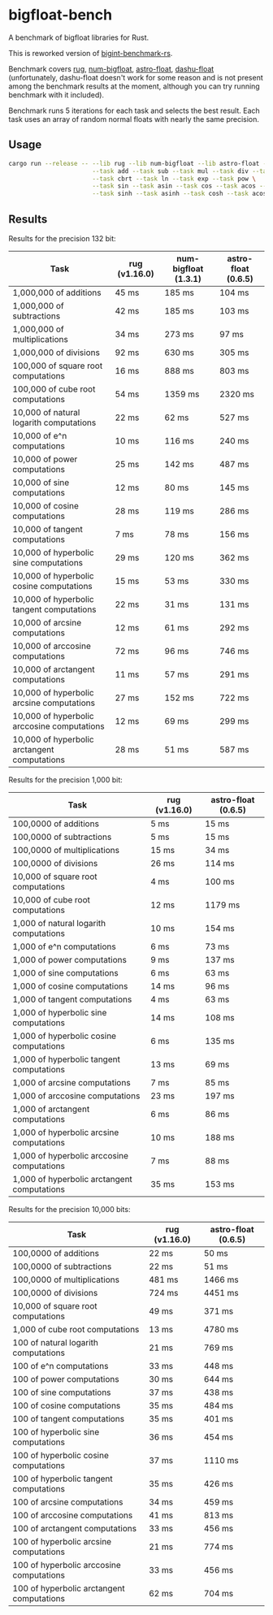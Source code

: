 # bigfloat-bench

A benchmark of bigfloat libraries for Rust. 

This is reworked version of [bigint-benchmark-rs](https://github.com/tczajka/bigint-benchmark-rs).

Benchmark covers [rug](https://crates.io/crates/rug), [num-bigfloat](https://crates.io/crates/num-bigfloat), [astro-float](https://crates.io/crates/astro-float), [dashu-float](https://github.com/cmpute/dashu) (unfortunately, dashu-float doesn't work for some reason and is not present among the benchmark results at the moment, although you can try running benchmark with it included). 

Benchmark runs 5 iterations for each task and selects the best result. Each task uses an array of random normal floats with nearly the same precision.

## Usage

``` sh
cargo run --release -- --lib rug --lib num-bigfloat --lib astro-float -n 5 \
                       --task add --task sub --task mul --task div --task sqrt \
                       --task cbrt --task ln --task exp --task pow \
                       --task sin --task asin --task cos --task acos --task tan --task atan \
                       --task sinh --task asinh --task cosh --task acosh --task tanh --task atanh
```

## Results

Results for the precision 132 bit:

| Task                                          | rug (v1.16.0) | num-bigfloat (1.3.1) | astro-float (0.6.5) |
| --------------                                | ------- | ------ | ------ |
| 1,000,000 of additions                        |  45 ms  |   185 ms  |    104 ms  |
| 1,000,000 of subtractions                     |  42 ms  |   185 ms  |    103 ms  |
| 1,000,000 of multiplications                  |  34 ms  |   273 ms  |     97 ms  |
| 1,000,000 of divisions                        |  92 ms  |   630 ms  |    305 ms  |
| 100,000 of square root computations           |  16 ms  |   888 ms  |    803 ms  |
| 100,000 of cube root computations             |  54 ms  |  1359 ms  |   2320 ms  |
| 10,000 of natural logarith computations       |  22 ms  |    62 ms  |    527 ms  |
| 10,000 of e^n computations                    |  10 ms  |   116 ms  |    240 ms  |
| 10,000 of power computations                  |  25 ms  |   142 ms  |    487 ms  |
| 10,000 of sine computations                   |  12 ms  |    80 ms  |    145 ms  |
| 10,000 of cosine computations                 |  28 ms  |   119 ms  |    286 ms  |
| 10,000 of tangent computations                |   7 ms  |    78 ms  |    156 ms  |
| 10,000 of hyperbolic sine computations        |  29 ms  |   120 ms  |    362 ms  |
| 10,000 of hyperbolic cosine computations      |  15 ms  |    53 ms  |    330 ms  |
| 10,000 of hyperbolic tangent computations     |  22 ms  |    31 ms  |    131 ms  |
| 10,000 of arcsine computations                |  12 ms  |    61 ms  |    292 ms  |
| 10,000 of arccosine computations              |  72 ms  |    96 ms  |    746 ms  |
| 10,000 of arctangent computations             |  11 ms  |    57 ms  |    291 ms  |
| 10,000 of hyperbolic arcsine computations     |  27 ms  |   152 ms  |    722 ms  |
| 10,000 of hyperbolic arccosine computations   |  12 ms  |    69 ms  |    299 ms  |
| 10,000 of hyperbolic arctangent computations  |  28 ms  |    51 ms  |    587 ms  |

Results for the precision 1,000 bit:

| Task                                          | rug (v1.16.0) | astro-float (0.6.5) |
| --------------                                | ------- | ------ |
| 100,0000 of additions                         |   5 ms  |    15 ms  |
| 100,0000 of subtractions                      |   5 ms  |    15 ms  |
| 100,0000 of multiplications                   |  15 ms  |    34 ms  |
| 100,0000 of divisions                         |  26 ms  |   114 ms  |
| 10,000 of square root computations            |   4 ms  |   100 ms  |
| 10,000 of cube root computations              |  12 ms  |  1179 ms  |
| 1,000 of natural logarith computations        |  10 ms  |   154 ms  |
| 1,000 of e^n computations                     |   6 ms  |    73 ms  |
| 1,000 of power computations                   |   9 ms  |   137 ms  |
| 1,000 of sine computations                    |   6 ms  |    63 ms  |
| 1,000 of cosine computations                  |  14 ms  |    96 ms  |
| 1,000 of tangent computations                 |   4 ms  |    63 ms  |
| 1,000 of hyperbolic sine computations         |  14 ms  |   108 ms  |
| 1,000 of hyperbolic cosine computations       |   6 ms  |   135 ms  |
| 1,000 of hyperbolic tangent computations      |  13 ms  |    69 ms  |
| 1,000 of arcsine computations                 |   7 ms  |    85 ms  |
| 1,000 of arccosine computations               |  23 ms  |   197 ms  |
| 1,000 of arctangent computations              |   6 ms  |    86 ms  |
| 1,000 of hyperbolic arcsine computations      |  10 ms  |   188 ms  |
| 1,000 of hyperbolic arccosine computations    |   7 ms  |    88 ms  |
| 1,000 of hyperbolic arctangent computations   |  35 ms  |   153 ms  |

Results for the precision 10,000 bits:

| Task                                          | rug (v1.16.0) | astro-float (0.6.5) |
| --------------                                | ------- | ------ |
| 100,0000 of additions                         |   22 ms  |    50 ms  |
| 100,0000 of subtractions                      |   22 ms  |    51 ms  |
| 100,0000 of multiplications                   |  481 ms  |  1466 ms  |
| 100,0000 of divisions                         |  724 ms  |  4451 ms  |
| 10,000 of square root computations            |   49 ms  |   371 ms  |
| 1,000 of cube root computations               |   13 ms  |  4780 ms  |
| 100 of natural logarith computations          |   21 ms  |   769 ms  |
| 100 of e^n computations                       |   33 ms  |   448 ms  |
| 100 of power computations                     |   30 ms  |   644 ms  |
| 100 of sine computations                      |   37 ms  |   438 ms  |
| 100 of cosine computations                    |   35 ms  |   484 ms  |
| 100 of tangent computations                   |   35 ms  |   401 ms  |
| 100 of hyperbolic sine computations           |   36 ms  |   454 ms  |
| 100 of hyperbolic cosine computations         |   37 ms  |  1110 ms  |
| 100 of hyperbolic tangent computations        |   35 ms  |   426 ms  |
| 100 of arcsine computations                   |   34 ms  |   459 ms  |
| 100 of arccosine computations                 |   41 ms  |   813 ms  |
| 100 of arctangent computations                |   33 ms  |   456 ms  |
| 100 of hyperbolic arcsine computations        |   21 ms  |   774 ms  |
| 100 of hyperbolic arccosine computations      |   33 ms  |   456 ms  |
| 100 of hyperbolic arctangent computations     |   62 ms  |   704 ms  |
